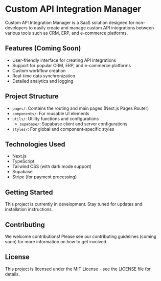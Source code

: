 # Custom API Integration Manager

Custom API Integration Manager is a SaaS solution designed for non-developers to easily create and manage custom API integrations between various tools such as CRM, ERP, and e-commerce platforms.

## Features (Coming Soon)

- User-friendly interface for creating API integrations
- Support for popular CRM, ERP, and e-commerce platforms
- Custom workflow creation
- Real-time data synchronization
- Detailed analytics and logging

## Project Structure

- `pages/`: Contains the routing and main pages (Next.js Pages Router)
- `components/`: For reusable UI elements
- `utils/`: Utility functions and configurations
  - `supabase/`: Supabase client and server configurations
- `styles/`: For global and component-specific styles

## Technologies Used

- Next.js
- TypeScript
- Tailwind CSS (with dark mode support)
- Supabase
- Stripe (for payment processing)

## Getting Started

This project is currently in development. Stay tuned for updates and installation instructions.

## Contributing

We welcome contributions! Please see our contributing guidelines (coming soon) for more information on how to get involved.

## License

This project is licensed under the MIT License - see the LICENSE file for details.